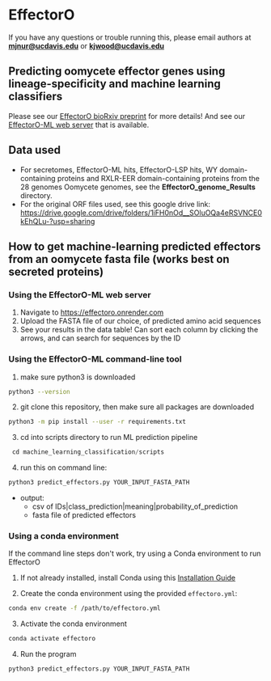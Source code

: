 # EffectorO

If you have any questions or trouble running this, please email authors at **<mjnur@ucdavis.edu>** or **<kjwood@ucdavis.edu>**

## Predicting oomycete effector genes using lineage-specificity and machine learning classifiers

Please see our [EffectorO bioRxiv preprint](https://www.biorxiv.org/content/10.1101/2021.03.19.436227v1) for more details! And see our [EffectorO-ML web server](https://effectoro.onrender.com) that is available.

## Data used

- For secretomes, EffectorO-ML hits, EffectorO-LSP hits, WY domain-containing proteins and RXLR-EER domain-containing proteins from the 28 genomes Oomycete genomes, see the **EffectorO_genome_Results** directory.
- For the original ORF files used, see this google drive link: <https://drive.google.com/drive/folders/1iFH0nOd__SOluOQa4eRSVNCE0kEhQLu-?usp=sharing>

## How to get machine-learning predicted effectors from an oomycete fasta file (works best on secreted proteins)

### Using the EffectorO-ML web server

1) Navigate to <https://effectoro.onrender.com>
2) Upload the FASTA file of our choice, of predicted amino acid sequences
3) See your results in the data table! Can sort each column by clicking the arrows, and can search for sequences by the ID

### Using the EffectorO-ML command-line tool

1. make sure python3 is downloaded

  ```bash
  python3 --version
  ```

2. git clone this repository, then make sure all packages are downloaded

  ```bash
  python3 -m pip install --user -r requirements.txt
  ```

3. cd into scripts directory to run ML prediction pipeline

  ```python
   cd machine_learning_classification/scripts
  ```

4. run this on command line:

```python
python3 predict_effectors.py YOUR_INPUT_FASTA_PATH
```

- output:
  - csv of IDs|class_prediction|meaning|probability_of_prediction
  - fasta file of predicted effectors

### Using a conda environment

If the command line steps don't work, try using a Conda environment to run EffectorO

1. If not already installed, install Conda using this [Installation Guide](https://docs.conda.io/projects/conda/en/latest/user-guide/install/index.html)

2. Create the conda environment using the provided `effectoro.yml`:

```bash
conda env create -f /path/to/effectoro.yml
```

3. Activate the conda environment

```bash
conda activate effectoro
```

4. Run the program

```python
python3 predict_effectors.py YOUR_INPUT_FASTA_PATH
```
